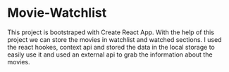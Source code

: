 # Movie-Watchlist
This project is bootstraped with Create React App.
With the help of this project we can store the movies in watchlist and watched sections.
I used the react hookes, context api and stored  the data in the local storage to easily use it and used an external api to grab the information about the movies.
